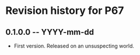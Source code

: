 # Revision history for P67

## 0.1.0.0 -- YYYY-mm-dd

* First version. Released on an unsuspecting world.
